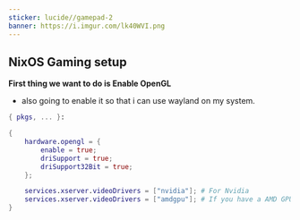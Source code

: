 ```yaml
---
sticker: lucide//gamepad-2
banner: https://i.imgur.com/lk40WVI.png
---
```

## NixOS Gaming setup 

**First thing we want to do is Enable OpenGL** 
- also going to enable it so that i can use wayland on my system. 

```nix
{ pkgs, ... }:

{
	hardware.opengl = {
		enable = true;
		driSupport = true;
		driSupport32Bit = true;
	};

	services.xserver.videoDrivers = ["nvidia"]; # For Nvidia
	services.xserver.videoDrivers = ["amdgpu"]; # If you have a AMD GPU
}
```

